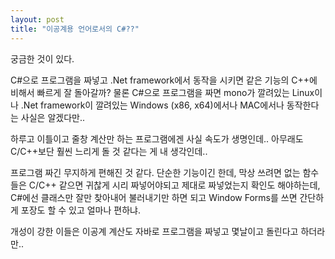 ```yaml
---
layout: post
title: "이공계용 언어로서의 C#??"
---
```



궁금한 것이 있다.

C#으로 프로그램을 짜넣고 .Net framework에서 동작을 시키면 같은 기능의 C++에 비해서 빠르게 잘 돌아갈까? 물론 C#으로 프로그램을 짜면 mono가 깔려있는 Linux이나 .Net framework이 깔려있는 Windows (x86, x64)에서나 MAC에서나 동작한다는 사실은 알겠다만..

하루고 이틀이고 줄창 계산만 하는 프로그램에겐 사실 속도가 생명인데..
아무래도 C/C++보단 훨씬 느리게 돌 것 같다는 게 내 생각인데..

프로그램 짜긴 무지하게 편해진 것 같다. 단순한 기능이긴 한데, 막상 쓰려면 없는 함수들은 C/C++ 같으면 귀찮게 시리 짜넣어야되고 제대로 짜넣었는지 확인도 해야하는데, C#에선 클래스만 잘만 찾아내어 불러내기만 하면 되고 Window Forms를 쓰면 간단하게 포장도 할 수 있고 얼마나 편하냐.

개성이 강한 이들은 이공계 계산도 자바로 프로그램을 짜넣고 몇날이고 돌린다고 하더라만..


